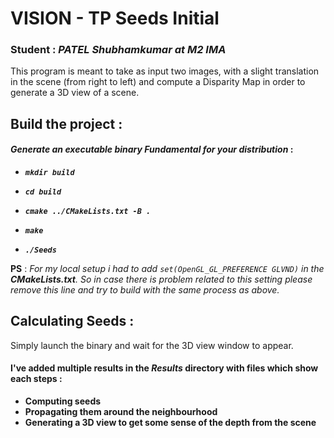 # VISION - TP Seeds Initial

### **Student :** *PATEL Shubhamkumar at M2 IMA*


This program is meant to take as input two images, with a slight translation in the scene (from right to left) and compute a Disparity Map in order to generate a 3D view of a scene.

## **Build the project** :

#### *Generate an executable binary Fundamental for your distribution* :

- ***``` mkdir build ```***

- ***``` cd build ```***

- ***``` cmake ../CMakeLists.txt -B . ```***

- ***``` make ```***

- ***``` ./Seeds ```***

**PS** : *For my local setup i had to add ```set(OpenGL_GL_PREFERENCE GLVND)``` in the **CMakeLists.txt**. So in case there is problem related to this setting please remove this line and try to build with the same process as above.*

## **Calculating Seeds** :
Simply launch the binary and wait for the 3D view window to appear.

#### I've added multiple results in the ***Results*** directory with files which show each steps :
- **Computing seeds**
- **Propagating them around the neighbourhood**
- **Generating a 3D view to get some sense of the depth from the scene**
